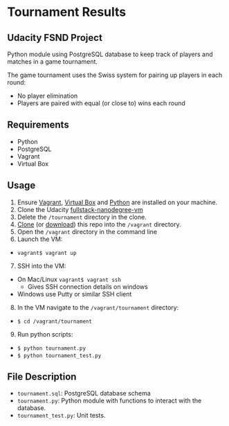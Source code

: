 # Tournament Results
Udacity FSND Project
---------------------
Python module using PostgreSQL database to keep track of players and matches in a game tournament.

The game tournament uses the Swiss system for pairing up players in each round:
* No player elimination
* Players are paired with equal (or close to) wins each round

## Requirements
* Python
* PostgreSQL
* Vagrant
* Virtual Box

## Usage
1. Ensure [Vagrant](https://www.vagrantup.com/), [Virtual Box](https://www.virtualbox.org/) and [Python](https://www.python.org/) are installed on your machine.
2. Clone the Udacity [fullstack-nanodegree-vm](https://github.com/udacity/fullstack-nanodegree-vm)
3. Delete the `/tournament` directory in the clone.
4. [Clone](https://github.com/Jormangandur/udacity-fsnd-tournament.git) (or [download](https://github.com/Jormangandur/udacity-fsnd-tournament/archive/master.zip)) this repo into the `/vagrant` directory.
5. Open the `/vagrant` directory in the command line
6. Launch the VM:
  * `vagrant$ vagrant up`
7. SSH into the VM:
  * On Mac/Linux `vagrant$ vagrant ssh`
    * Gives SSH connection details on windows
  * Windows use Putty or similar SSH client
8. In the VM navigate to the `/vagrant/tournament` directory:
  * `$ cd /vagrant/tournament`
9. Run python scripts:
  * `$ python tournament.py`
  * `$ python tournament_test.py`

## File Description
 * `tournament.sql`: PostgreSQL database schema
 * `tournament.py`: Python module with functions to interact with the database.
 * `tournament_test.py`: Unit tests.
